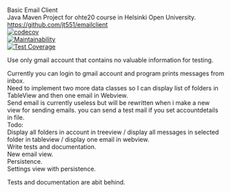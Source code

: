Basic Email Client  
Java Maven Project for ohte20 course in Helsinki Open University.  
https://github.com/jt551/emailclient  
[![<jt551>](https://circleci.com/gh/jt551/emailclient.svg?style=shield)](https://circleci.com/gh/jt551/emailclient)  
[![codecov](https://codecov.io/gh/jt551/emailclient/branch/main/graph/badge.svg?token=SK7PA5BVQN)](https://codecov.io/gh/jt551/emailclient)  
[![Maintainability](https://api.codeclimate.com/v1/badges/2855f35eb5dda00f2b37/maintainability)](https://codeclimate.com/github/jt551/emailclient/maintainability)  
[![Test Coverage](https://api.codeclimate.com/v1/badges/2855f35eb5dda00f2b37/test_coverage)](https://codeclimate.com/github/jt551/emailclient/test_coverage)  

Use only gmail account that contains no valuable information for testing.  
  
Currently you can login to gmail account and program prints messages from inbox.   
Need to implement two more data classes so I can display list of folders in TableView and then one email in Webview.  
Send email is currently useless but will be rewritten when i make a new view for sending emails. you can send a test mail if you set accountdetails in file.  
Todo:  
Display all folders in account in treeview / display all messages in selected folder in tableview / display one email in webview.  
Write tests and documentation.  
New email view.  
Persistence.  
Settings view with persistence.  


Tests and documentation are abit behind.  
